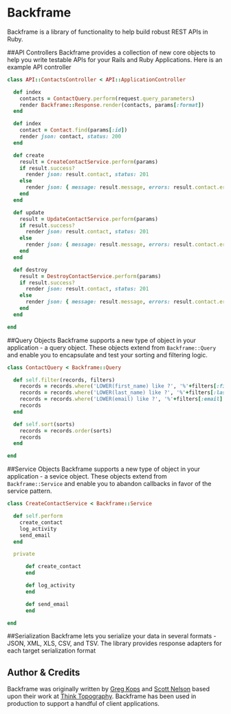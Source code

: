 # Backframe
Backframe is a library of functionality to help build robust REST APIs in Ruby.

##API Controllers
Backframe provides a collection of new core objects to help you write testable
APIs for your Rails and Ruby Applications. Here is an example API controller

```Ruby
class API::ContactsController < API::ApplicationController

  def index
    contacts = ContactQuery.perform(request.query_parameters)
    render Backframe::Response.render(contacts, params[:format])
  end

  def index
    contact = Contact.find(params[:id])
    render json: contact, status: 200
  end

  def create
    result = CreateContactService.perform(params)
    if result.success?
      render json: result.contact, status: 201
    else
      render json: { message: result.message, errors: result.contact.errors }, status: 422
    end
  end

  def update
    result = UpdateContactService.perform(params)
    if result.success?
      render json: result.contact, status: 201
    else
      render json: { message: result.message, errors: result.contact.errors }, status: 422
    end
  end

  def destroy
    result = DestroyContactService.perform(params)
    if result.success?
      render json: result.contact, status: 201
    else
      render json: { message: result.message, errors: result.contact.errors }, status: 422
    end
  end

end
```

##Query Objects
Backframe supports a new type of object in your application - a query object.
These objects extend from `Backframe::Query` and enable you to encapsulate and
test your sorting and filtering logic.

```Ruby
class ContactQuery < Backframe::Query

  def self.filter(records, filters)
    records = records.where('LOWER(first_name) like ?', '%'+filters[:first_name].downcase+'%') if filters.key?(:first_name)
    records = records.where('LOWER(last_name) like ?', '%'+filters[:last_name].downcase+'%') if filters.key?(:last_name)
    records = records.where('LOWER(email) like ?', '%'+filters[:email].downcase+'%') if filters.key?(:email)
    records
  end

  def self.sort(sorts)
    records = records.order(sorts)
    records
  end

end
```

##Service Objects
Backframe supports a new type of object in your application - a sevice object.
These objects extend from `Backframe::Service` and enable you to abandon
callbacks in favor of the service pattern.

```Ruby
class CreateContactService < Backframe::Service

  def self.perform
    create_contact
    log_activity
    send_email
  end

  private

      def create_contact
      end

      def log_activity
      end

      def send_email
      end

end
```

##Serialization
Backframe lets you serialize your data in several formats - JSON, XML, XLS, CSV,
and TSV. The library provides response adapters for each target serialization
format

## Author & Credits
Backframe was originally written by [Greg Kops](https://github.com/mochini) and
[Scott Nelson](https://github.com/scttnlsn) based upon their work at
[Think Topography](http://thinktopography.com). Backframe has been used in
production to support a handful of client applications.
